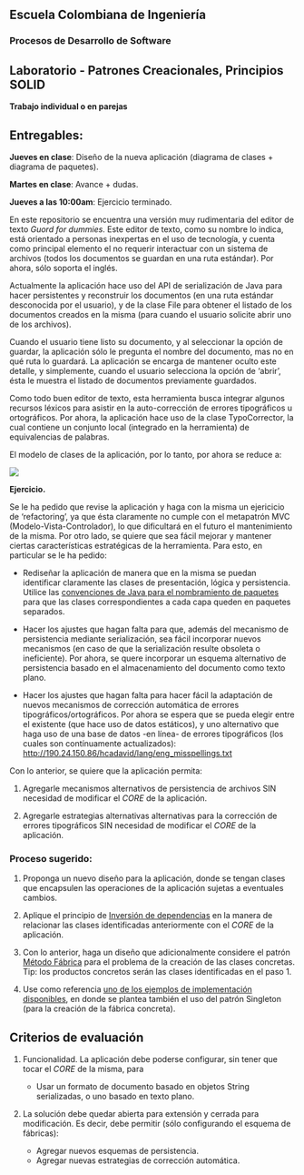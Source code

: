 ## Escuela Colombiana de Ingeniería

### Procesos de Desarrollo de Software 

## Laboratorio - Patrones Creacionales, Principios SOLID

__Trabajo individual o en parejas__

## Entregables:

**Jueves en clase**: Diseño de la nueva aplicación (diagrama de clases + diagrama de paquetes).

**Martes en clase**: Avance + dudas.

**Jueves a las 10:00am**: Ejercicio terminado.



En este repositorio se encuentra una versión muy rudimentaria del editor de texto *Guord for dummies*. Este editor de texto, como su nombre lo indica, está orientado a personas inexpertas en el uso de tecnología, y cuenta como principal elemento el no requerir interactuar con un sistema de archivos (todos los documentos se guardan en una ruta estándar). Por ahora, sólo soporta el inglés.

Actualmente la aplicación hace uso del API de serialización de Java para hacer persistentes y reconstruir los documentos (en una ruta estándar desconocida por el usuario), y de la clase File para obtener el listado de los documentos creados en la misma (para cuando el usuario solicite abrir uno de los archivos).

Cuando el usuario tiene listo su documento, y al seleccionar la opción de guardar, la aplicación sólo le pregunta el nombre del documento, mas no en qué ruta lo guardará. La aplicación se encarga de mantener oculto este detalle, y simplemente, cuando el usuario selecciona la opción de ‘abrir’, ésta le muestra el listado de documentos previamente guardados.

Como todo buen editor de texto, esta herramienta busca integrar algunos recursos léxicos para asistir en la auto-corrección de errores tipográficos u ortográficos. Por ahora, la aplicación hace uso de la clase TypoCorrector, la cual contiene un conjunto local (integrado en la herramienta) de equivalencias de palabras.

El modelo de clases de la aplicación, por lo tanto, por ahora se reduce a:

![](./img/media/image9.png)

__Ejercicio.__

Se le ha pedido que revise la aplicación y haga con la misma un ejericicio de ‘refactoring’, ya que ésta claramente no cumple con el metapatrón MVC (Modelo-Vista-Controlador), lo que dificultará en el futuro el mantenimiento de la misma. Por otro lado, se quiere que sea fácil mejorar y mantener ciertas características estratégicas de la herramienta. Para esto, en particular se le ha pedido:

* Rediseñar la aplicación de manera que en la misma se puedan identificar claramente las clases de presentación, lógica y persistencia. Utilice las [convenciones de Java para el nombramiento de paquetes](http://www.oracle.com/technetwork/java/codeconventions-135099.html) para que las clases correspondientes a cada capa queden en paquetes separados.

* Hacer los ajustes que hagan falta para que, además del mecanismo de persistencia mediante serialización, sea fácil incorporar nuevos mecanismos (en caso de que la serialización resulte obsoleta o ineficiente). Por ahora, se quere incorporar un esquema alternativo de persistencia basado en el almacenamiento del documento como texto plano.

* Hacer los ajustes que hagan falta para hacer fácil la adaptación de nuevos mecanismos de corrección automática de errores tipográficos/ortográficos. Por ahora se espera que se pueda elegir entre el existente (que hace uso de datos estáticos), y uno alternativo que haga uso de una base de datos -en línea- de errores tipográficos (los cuales son contínuamente actualizados): http://190.24.150.86/hcadavid/lang/eng_misspellings.txt
	
Con lo anterior, se quiere que la aplicación permita:

1. Agregarle mecanismos alternativos de persistencia de archivos SIN necesidad de modificar el _CORE_ de la aplicación.

2. Agregarle estrategias alternativas alternativas para la corrección de errores tipográficos SIN necesidad de modificar el _CORE_ de la aplicación.

### Proceso sugerido:

1. Proponga un nuevo diseño para la aplicación, donde se tengan clases que encapsulen las operaciones de la aplicación sujetas a eventuales cambios.
2. Aplique el principio de [Inversión de dependencias](https://dzone.com/articles/the-dependency-inversion-principle-dip-or-d-in-soi) en la manera de relacionar las clases identificadas anteriormente con el _CORE_ de la aplicación.
2. Con lo anterior, haga un diseño que adicionalmente considere el patrón [Método Fábrica](https://dzone.com/articles/design-patterns-factory) para el problema de la creación de las clases concretas. Tip: los productos concretos serán las clases identificadas en el paso 1.

3. Use como referencia [uno de los ejemplos de implementación disponibles](https://github.com/PDSW-ECI/GoF-FactoryMethod-ReferenceExample), en donde se plantea también el uso del patrón Singleton (para la creación de la fábrica concreta).


## Criterios de evaluación

1. Funcionalidad. La aplicación debe poderse configurar, sin tener que tocar el _CORE_ de la misma, para
	* Usar un formato de documento basado en objetos String serializadas, o uno basado en texto plano.

2. La solución debe quedar abierta para extensión y cerrada para modificación. Es decir, debe permitir (sólo configurando el esquema de fábricas):
	* Agregar nuevos esquemas de persistencia.
	* Agregar nuevas estrategias de corrección automática.
	
